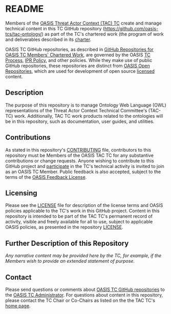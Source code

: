 # README

Members of the [OASIS Threat Actor Context (TAC) TC](https://www.oasis-open.org/committees/tac/) create and manage technical content in this TC GitHub repository (https://github.com/oasis-tcs/tac-ontology/) as part of the TC's chartered work (the program of work and deliverables described in its [charter](https://www.oasis-open.org/committees/tac/charter.php).

OASIS TC GitHub repositories, as described in [GitHub Repositories for OASIS TC Members' Chartered Work](https://www.oasis-open.org/resources/tcadmin/github-repositories-for-oasis-tc-members-chartered-work), are governed by the OASIS [TC Process](https://www.oasis-open.org/policies-guidelines/tc-process), [IPR Policy](https://www.oasis-open.org/policies-guidelines/ipr), and other policies. While they make use of public GitHub repositories, these repositories are distinct from [OASIS Open Repositories](https://www.oasis-open.org/resources/open-repositories), which are used for development of open source [licensed](https://www.oasis-open.org/resources/open-repositories/licenses) content.

## Description

The purpose of this repository is to manage Ontology Web Language (OWL) representations of the Threat Actor Context Technical Committee's (TAC-TC) work.
Additionally, TAC TC work products related to the ontologies will be in this
repository, such as documentation, user guides, and utilities.

## Contributions

As stated in this repository's [CONTRIBUTING](https://github.com/oasis-tcs/tac-ontology/blob/master/CONTRIBUTING.md) file, contributors to this repository must be Members of the OASIS TAC TC for any substantive contributions or change requests. Anyone wishing to contribute to this GitHub project and [participate](https://www.oasis-open.org/join/participation-instructions) in the TC's technical activity is invited to join as an OASIS TC Member. Public feedback is also accepted, subject to the terms of the [OASIS Feedback License](https://www.oasis-open.org/policies-guidelines/ipr#appendixa). 

## Licensing

Please see the [LICENSE](https://github.com/oasis-tcs/tac-ontology/blob/master/LICENSE.md) file for description of the license terms and OASIS policies applicable to the TC's work in this GitHub project. Content in this repository is intended to be part of the TAC TC's permanent record of activity, visible and freely available for all to use, subject to applicable OASIS policies, as presented in the repository [LICENSE](https://github.com/oasis-tcs/tac-ontology/blob/master/LICENSE.md). 

## Further Description of this Repository

*Any narrative content may be provided here by the TC, for example, if the Members wish to provide an extended statement of purpose.*

## Contact

Please send questions or comments about [OASIS TC GitHub repositories](https://www.oasis-open.org/resources/tcadmin/github-repositories-for-oasis-tc-members-chartered-work) to the [OASIS TC Administrator](mailto:tc-admin@oasis-open.org).  For questions about content in this repository, please contact the TC Chair or Co-Chairs as listed on the the TAC TC's [home page](https://www.oasis-open.org/committees/tac/).
